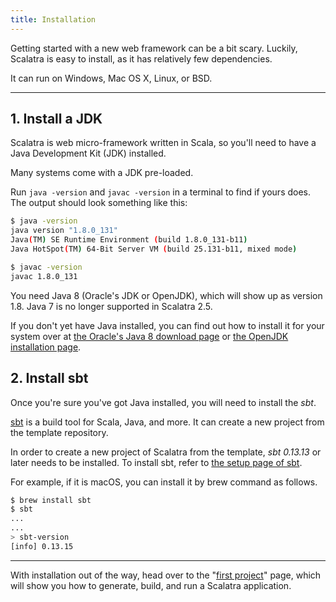 ```yaml
---
title: Installation
---
```


Getting started with a new web framework can be a bit scary.
Luckily, Scalatra is easy to install, as it has relatively few dependencies.

It can run on Windows, Mac OS X, Linux, or BSD.

---

## 1. Install a JDK

Scalatra is web micro-framework written in Scala, so you'll need to have a
Java Development Kit (JDK) installed.

Many systems come with a JDK pre-loaded.

Run `java -version` and `javac -version` in a terminal to find if yours
does. The output should look something like this:

```bash
$ java -version
java version "1.8.0_131"
Java(TM) SE Runtime Environment (build 1.8.0_131-b11)
Java HotSpot(TM) 64-Bit Server VM (build 25.131-b11, mixed mode)
```

```bash
$ javac -version
javac 1.8.0_131
```

You need Java 8 (Oracle's JDK or OpenJDK), which will show up as version 1.8. Java 7 is no longer supported in Scalatra 2.5.

If you don't yet have Java installed, you can find out how to install it for your system over at
[the Oracle's Java 8 download page](http://www.oracle.com/technetwork/java/javase/downloads/jdk8-downloads-2133151.html)
or [the OpenJDK installation page](http://openjdk.java.net/install/index.html).

## 2. Install sbt

Once you're sure you've got Java installed, you will need to install the _sbt_.

[sbt](http://www.scala-sbt.org) is a build tool for Scala, Java, and more.
It can create a new project from the template repository.

In order to create a new project of Scalatra from the template, _sbt 0.13.13_ or later needs to be installed.
To install sbt, refer to [the setup page of sbt](http://www.scala-sbt.org/0.13/docs/Setup.html).

For example, if it is macOS, you can install it by brew command as follows.

```Bash
$ brew install sbt
$ sbt
...
...
> sbt-version
[info] 0.13.15
```

---

With installation out of the way, head over to the "[first project](first-project.html)"
page, which will show you how to generate, build, and run a Scalatra application.

